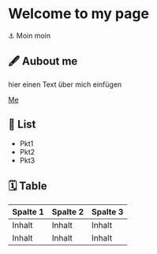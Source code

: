 # Welcome to my page

⚓ Moin moin

## 🖋 Aubout me

hier einen Text über mich einfügen

[Me](https://github.com/juliabellmann/juliabellmann/blob/main/Profilbildneu.jpg)

## 📝 List

- Pkt1
- Pkt2
- Pkt3

## 🗓 Table

Spalte 1 | Spalte 2 | Spalte 3
-------- | -------- | --------
Inhalt   | Inhalt   | Inhalt
Inhalt   | Inhalt   | Inhalt
